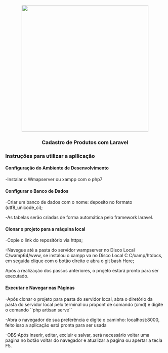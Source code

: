 <p align="center"><a href="https://laravel.com" target="_blank"><img src="https://raw.githubusercontent.com/laravel/art/master/logo-lockup/5%20SVG/2%20CMYK/1%20Full%20Color/laravel-logolockup-cmyk-red.svg" width="400"></a></p>

<h3 align="center">Cadastro de Produtos com Laravel</h3>

<h3>Instruções para utilizar a apllicação</h3>
<h4>Configuração do Ambiente de Desenvolvimento</h4>
    <p> -Instalar o Wmapserver ou xampp com o php7</p>
<h4>Configurar o Banco de Dados</h4>
    <p>-Criar um banco de dados com o nome: deposito no formato (utf8_unicode_ci);</p>
    <p>-As tabelas serão criadas de forma automática pelo framework laravel.</p>
<h4>Clonar o projeto para a máquina local</h4>
    <p>-Copie o link do repositório via https;</p>
    <p>-Navegue até a pasta do servidor wampserver no Disco Local C/wamp64/www, se instalou o xampp va no Disco Local C C/xamp/htdocs, 
        em seguida clique com o botão direito e abra o git bash Here;</p>
    <p>Após a realização dos passos anteriores, o projeto estará pronto para ser executado.</p>
<h4>Executar e Navegar nas Páginas</h4>
    <p>-Após clonar o projeto para pasta do servidor local, abra o diretório da pasta do servidor local
         pelo terminal ou propont de comando (cmd) e digite o comando ``php artisan serve``</p>
    <p>-Abra o navegador de sua preferência e digite o caminho: localhost:8000, feito isso a aplicação está pronta 
        para ser usada</p>
    <p>-OBS:Após inserir, editar, excluir e salvar, será necessário voltar uma pagina no botão voltar do navegador e atualizar a pagina ou 
        apertar a tecla F5.
    </p>
